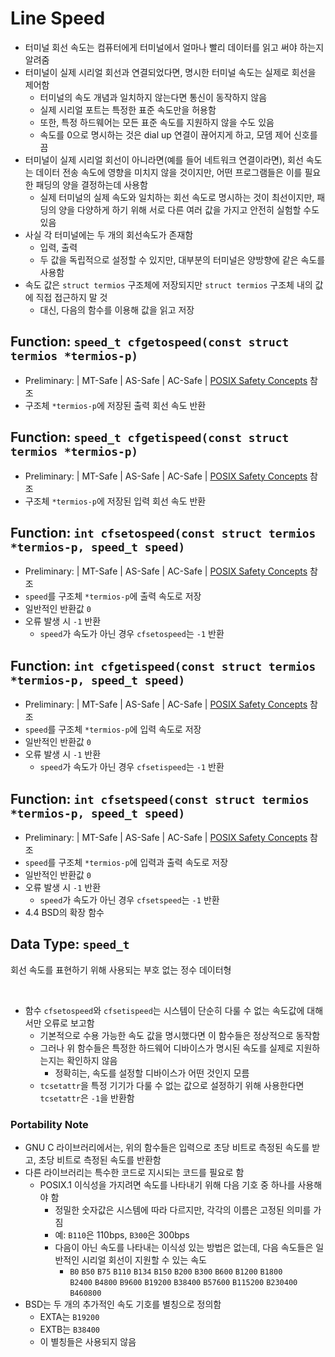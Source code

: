 # Line Speed

- 터미널 회선 속도는 컴퓨터에게 터미널에서 얼마나 빨리 데이터를 읽고 써야 하는지 알려줌
- 터미널이 실제 시리얼 회선과 연결되었다면, 명시한 터미널 속도는 실제로 회선을 제어함
  - 터미널의 속도 개념과 일치하지 않는다면 통신이 동작하지 않음
  - 실제 시리얼 포트는 특정한 표준 속도만을 허용함
  - 또한, 특정 하드웨어는 모든 표준 속도를 지원하지 않을 수도 있음
  - 속도를 0으로 명시하는 것은 dial up 연결이 끊어지게 하고, 모뎀 제어 신호를 끔
- 터미널이 실제 시리얼 회선이 아니라면(예를 들어 네트워크 연결이라면), 회선 속도는 데이터 전송 속도에 영향을 미치지 않을 것이지만, 어떤 프로그램들은 이를 필요한 패딩의 양을 결정하는데 사용함
  - 실제 터미널의 실제 속도와 일치하는 회선 속도로 명시하는 것이 최선이지만, 패딩의 양을 다양하게 하기 위해 서로 다른 여러 값을 가지고 안전히 실험할 수도 있음
- 사실 각 터미널에는 두 개의 회선속도가 존재함
  - 입력, 출력
  - 두 값을 독립적으로 설정할 수 있지만, 대부분의 터미널은 양방향에 같은 속도를 사용함
- 속도 값은 `struct termios` 구조체에 저장되지만 `struct termios` 구조체 내의 값에 직접 접근하지 말 것
  - 대신, 다음의 함수를 이용해 값을 읽고 저장

## Function: `speed_t cfgetospeed(const struct termios *termios-p)`

- Preliminary: | MT-Safe | AS-Safe | AC-Safe | [POSIX Safety Concepts](https://sourceware.org/glibc/manual/2.40/html_node/POSIX-Safety-Concepts.html) 참조
- 구조체 `*termios-p`에 저장된 출력 회선 속도 반환

## Function: `speed_t cfgetispeed(const struct termios *termios-p)`

- Preliminary: | MT-Safe | AS-Safe | AC-Safe | [POSIX Safety Concepts](https://sourceware.org/glibc/manual/2.40/html_node/POSIX-Safety-Concepts.html) 참조
- 구조체 `*termios-p`에 저장된 입력 회선 속도 반환

## Function: `int cfsetospeed(const struct termios *termios-p, speed_t speed)`

- Preliminary: | MT-Safe | AS-Safe | AC-Safe | [POSIX Safety Concepts](https://sourceware.org/glibc/manual/2.40/html_node/POSIX-Safety-Concepts.html) 참조
- `speed`를 구조체 `*termios-p`에 출력 속도로 저장
- 일반적인 반환값 `0`
- 오류 발생 시 `-1` 반환
  - `speed`가 속도가 아닌 경우 `cfsetospeed`는 `-1` 반환

## Function: `int cfgetispeed(const struct termios *termios-p, speed_t speed)`

- Preliminary: | MT-Safe | AS-Safe | AC-Safe | [POSIX Safety Concepts](https://sourceware.org/glibc/manual/2.40/html_node/POSIX-Safety-Concepts.html) 참조
- `speed`를 구조체 `*termios-p`에 입력 속도로 저장
- 일반적인 반환값 `0`
- 오류 발생 시 `-1` 반환
  - `speed`가 속도가 아닌 경우 `cfsetispeed`는 `-1` 반환

## Function: `int cfsetspeed(const struct termios *termios-p, speed_t speed)`

- Preliminary: | MT-Safe | AS-Safe | AC-Safe | [POSIX Safety Concepts](https://sourceware.org/glibc/manual/2.40/html_node/POSIX-Safety-Concepts.html) 참조
- `speed`를 구조체 `*termios-p`에 입력과 출력 속도로 저장
- 일반적인 반환값 `0`
- 오류 발생 시 `-1` 반환
  - `speed`가 속도가 아닌 경우 `cfsetspeed`는 `-1` 반환
- 4.4 BSD의 확장 함수

## Data Type: `speed_t`

회선 속도를 표현하기 위해 사용되는 부호 없는 정수 데이터형

<br />

- 함수 `cfsetospeed`와 `cfsetispeed`는 시스템이 단순히 다룰 수 없는 속도값에 대해서만 오류로 보고함
  - 기본적으로 수용 가능한 속도 값을 명시했다면 이 함수들은 정상적으로 동작함
  - 그러나 위 함수들은 특정한 하드웨어 디바이스가 명시된 속도를 실제로 지원하는지는 확인하지 않음
    - 정확히는, 속도를 설정할 디바이스가 어떤 것인지 모름
  - `tcsetattr`을 특정 기기가 다룰 수 없는 값으로 설정하기 위해 사용한다면 `tcsetattr`은 `-1`을 반환함

### Portability Note

- GNU C 라이브러리에서는, 위의 함수들은 입력으로 초당 비트로 측정된 속도를 받고, 초당 비트로 측정된 속도를 반환함
- 다른 라이브러리는 특수한 코드로 지시되는 코드를 필요로 함
  - POSIX.1 이식성을 가지려면 속도를 나타내기 위해 다음 기호 중 하나를 사용해야 함
    - 정밀한 숫자값은 시스템에 따라 다르지만, 각각의 이름은 고정된 의미를 가짐
    - 예: `B110`은 110bps, `B300`은 300bps
    - 다음이 아닌 속도를 나타내는 이식성 있는 방법은 없는데, 다음 속도들은 일반적인 시리얼 회선이 지원할 수 있는 속도
      - `B0` `B50` `B75` `B110` `B134` `B150` `B200` `B300` `B600` `B1200` `B1800`  
        `B2400` `B4800` `B9600` `B19200` `B38400` `B57600` `B115200` `B230400` `B460800`
- BSD는 두 개의 추가적인 속도 기호를 별칭으로 정의함
  - EXTA는 `B19200`
  - EXTB는 `B38400`
  - 이 별칭들은 사용되지 않음
